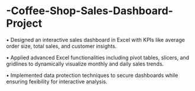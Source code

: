 # -Coffee-Shop-Sales-Dashboard-Project

 • Designed an interactive sales dashboard in Excel with KPIs like average order size, total sales, and customer insights.
 
 • Applied advanced Excel functionalities including pivot tables, slicers, and gridlines to dynamically visualize monthly
 and daily sales trends.

 • Implemented data protection techniques to secure dashboards while ensuring fexibility for interactive analysis.
